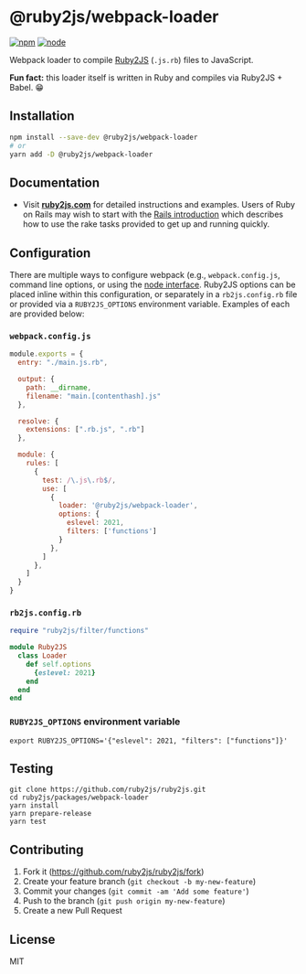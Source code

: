 # @ruby2js/webpack-loader

[![npm][npm]][npm-url]
[![node][node]][node-url]

Webpack loader to compile [Ruby2JS](https://www.ruby2js.com) (`.js.rb`) files to JavaScript.

**Fun fact:** this loader itself is written in Ruby and compiles via Ruby2JS + Babel. 😁

## Installation

```bash
npm install --save-dev @ruby2js/webpack-loader
# or
yarn add -D @ruby2js/webpack-loader
```

## Documentation

* Visit **[ruby2js.com](https://www.ruby2js.com/)** for detailed instructions and examples.
Users of Ruby on Rails may wish to start with the [Rails
introduction](https://www.ruby2js.com/examples/rails/) which describes how to
use the rake tasks provided to get up and running quickly.

## Configuration

There are multiple ways to configure webpack (e.g., `webpack.config.js`,
command line options, or using the
[node interface](https://webpack.js.org/api/node/).  Ruby2JS options can be
placed inline within this configuration, or separately in a `rb2js.config.rb`
file or provided via a `RUBY2JS_OPTIONS` environment variable.  Examples of
each are provided below:

### `webpack.config.js`

```javascript
module.exports = {
  entry: "./main.js.rb",

  output: {
    path: __dirname,
    filename: "main.[contenthash].js"
  },

  resolve: {
    extensions: [".rb.js", ".rb"]
  },

  module: {
    rules: [
      {
        test: /\.js\.rb$/,
        use: [
          {
            loader: '@ruby2js/webpack-loader',
            options: {
              eslevel: 2021,
              filters: ['functions']
            }
          },
        ]
      },
    ]
  }
}
```

### `rb2js.config.rb`

```ruby
require "ruby2js/filter/functions"

module Ruby2JS
  class Loader
    def self.options
      {eslevel: 2021}
    end
  end
end
```

### `RUBY2JS_OPTIONS` environment variable

```
export RUBY2JS_OPTIONS='{"eslevel": 2021, "filters": ["functions"]}'
```

## Testing

```
git clone https://github.com/ruby2js/ruby2js.git
cd ruby2js/packages/webpack-loader
yarn install
yarn prepare-release
yarn test
```

## Contributing

1. Fork it (https://github.com/ruby2js/ruby2js/fork)
2. Create your feature branch (`git checkout -b my-new-feature`)
3. Commit your changes (`git commit -am 'Add some feature'`)
4. Push to the branch (`git push origin my-new-feature`)
5. Create a new Pull Request

## License

MIT

[npm]: https://img.shields.io/npm/v/@ruby2js/webpack-loader.svg
[npm-url]: https://npmjs.com/package/@ruby2js/webpack-loader
[node]: https://img.shields.io/node/v/@ruby2js/webpack-loader.svg
[node-url]: https://nodejs.org
